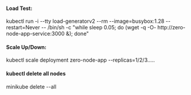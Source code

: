 #### Load Test:

kubectl run -i --tty load-generatorv2 --rm --image=busybox:1.28 --restart=Never -- /bin/sh -c "while sleep 0.05; do (wget -q -O- http://zero-node-app-service:3000 &); done"


#### Scale Up/Down:

kubectl scale deployment zero-node-app --replicas=1/2/3.....

#### kubectl delete all nodes

minikube delete --all

